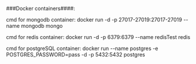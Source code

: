 
###Docker containers####:

cmd for mongodb container:
docker run -d -p 27017-27019:27017-27019 --name mongodb mongo

cmd for redis container:
docker run -d -p 6379:6379 --name redisTest redis

cmd for postgreSQL container: 
docker run --name postgres -e POSTGRES_PASSWORD=pass -d -p 5432:5432 postgres
